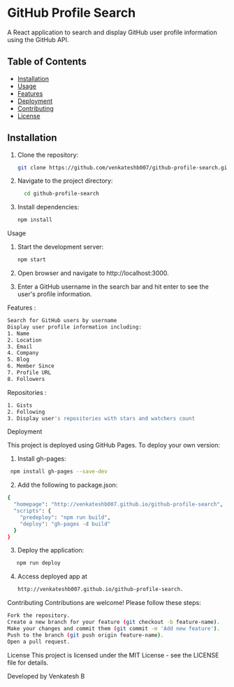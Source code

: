 # GitHub Profile Search

A React application to search and display GitHub user profile information using the GitHub API.

## Table of Contents

- [Installation](#installation)
- [Usage](#usage)
- [Features](#features)
- [Deployment](#deployment)
- [Contributing](#contributing)
- [License](#license)

## Installation

1. Clone the repository:
   ```bash
   git clone https://github.com/venkateshb007/github-profile-search.git
2. Navigate to the project directory:
   ```bash
     cd github-profile-search
3. Install dependencies: 
   ```bash
   npm install

Usage
1. Start the development server: 
   ```bash
   npm start

2. Open browser and navigate to http://localhost:3000.
   
3. Enter a GitHub username in the search bar and hit enter to see the user's profile information.

Features :
```bash
Search for GitHub users by username
Display user profile information including:
1. Name
2. Location
3. Email
4. Company
5. Blog
6. Member Since
7. Profile URL
8. Followers
```
Repositories :
```bash
1. Gists
2. Following
3. Display user's repositories with stars and watchers count
```

Deployment

This project is deployed using GitHub Pages. To deploy your own version:

1. Install gh-pages:
```bash
 npm install gh-pages --save-dev
```
2. Add the following to package.json:
```bash
{
  "homepage": "http://venkateshb007.github.io/github-profile-search",
  "scripts": {
    "predeploy": "npm run build",
    "deploy": "gh-pages -d build"
  }
}
```

3. Deploy the application:
```bash
   npm run deploy

```
4. Access deployed app at
   ```bash
   http://venkateshb007.github.io/github-profile-search.

Contributing
Contributions are welcome! Please follow these steps:
```bash
Fork the repository.
Create a new branch for your feature (git checkout -b feature-name).
Make your changes and commit them (git commit -m 'Add new feature').
Push to the branch (git push origin feature-name).
Open a pull request.
```
License
This project is licensed under the MIT License - see the LICENSE file for details.

Developed by Venkatesh B
